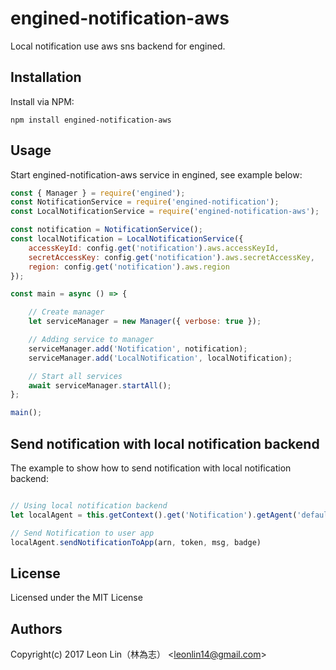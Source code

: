 # engined-notification-aws

Local notification use aws sns backend for engined.


## Installation

Install via NPM:

```shell
npm install engined-notification-aws
```

## Usage

Start engined-notification-aws service in engined, see example below:

```javascript
const { Manager } = require('engined');
const NotificationService = require('engined-notification');
const LocalNotificationService = require('engined-notification-aws');

const notification = NotificationService();
const localNotification = LocalNotificationService({
	accessKeyId: config.get('notification').aws.accessKeyId,
	secretAccessKey: config.get('notification').aws.secretAccessKey,
	region: config.get('notification').aws.region
});

const main = async () => {

	// Create manager
	let serviceManager = new Manager({ verbose: true });

	// Adding service to manager
	serviceManager.add('Notification', notification);
	serviceManager.add('LocalNotification', localNotification);

	// Start all services
	await serviceManager.startAll();
};

main();
```

## Send notification with local notification backend

The example to show how to send notification with local notification backend:

```javascript

// Using local notification backend
let localAgent = this.getContext().get('Notification').getAgent('default');

// Send Notification to user app
localAgent.sendNotificationToApp(arn, token, msg, badge)
```

## License
Licensed under the MIT License

## Authors
Copyright(c) 2017 Leon Lin（林為志） <<leonlin14@gmail.com>>
